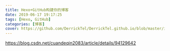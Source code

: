 ```yaml
---
title: Hexo+GitHub构建你的博客
date: 2019-06-17 19:17:25
tags: [Hexo, GitHub]
categories: [博客]
cover: https://github.com/DerrickTel/DerrickTel.github.io/blob/master/img/cover/HEXO.png?raw=true
---
```



https://blog.csdn.net/cuandeqin2083/article/details/94129642

